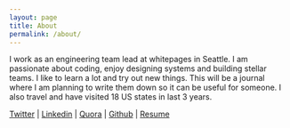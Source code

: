 ```yaml
---
layout: page
title: About
permalink: /about/
---
```


I work as an engineering team lead at whitepages in Seattle. I am passionate about coding, enjoy designing systems and building stellar teams. I like to learn a lot and try out new things. This will be a journal where I am planning to write them down so it can be useful for someone. I also travel and have visited 18 US states in last 3 years. 

[Twitter](https://twitter.com/dhass21)
 | 
[Linkedin](https://linkedin.com/in/bhagavathi-dhass-44b5b813)
 | 
[Quora](https://www.quora.com/profile/Bhagavathi-Dhass)
 | 
[Github](https://github.com/idlelearner)
 | 
[Resume](/resume.pdf)
